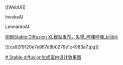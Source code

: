 

[[WebUI]]

InvokeAI

LeonardoAI

[刚刚Stable Diffusion XL模型发布，失望_哔哩哔哩_bilibili](https://www.bilibili.com/video/BV1vN411w75R/?buvid=Z04E510301E2317E4258B86E9DE3EE9C4D01&is_story_h5=false&mid=VWzcmGUtEsG3cu5l2eCFlg%3D%3D&p=1&plat_id=116&share_from=ugc&share_medium=iphone&share_plat=ios&share_session_id=5391DE11-6BD8-4E3B-959C-00C150AEF407&share_source=WEIXIN&share_tag=s_i&timestamp=1681563982&unique_k=3SxAcGz&up_id=38292264)

![[ca92f9120e7e997d8b0279e1c4983a7.jpg]]

[# Stable diffusion生成室内设计效果图](https://www.bilibili.com/video/BV1Mc411s7yT/?-Arouter=story&buvid=Z04E510301E2317E4258B86E9DE3EE9C4D01&is_story_h5=false&mid=VWzcmGUtEsG3cu5l2eCFlg%3D%3D&p=1&plat_id=163&share_from=ugc&share_medium=iphone&share_plat=ios&share_session_id=8E67DCC3-B0B9-41F6-90D7-68583924CF83&share_source=WEIXIN&share_tag=s_i&timestamp=1681478092&unique_k=c14VFi5&up_id=399991397)
